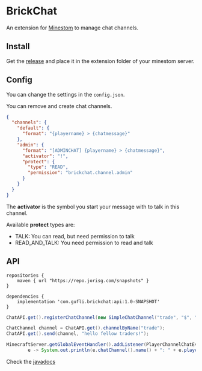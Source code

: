 # BrickChat

An extension for [Minestom](https://github.com/Minestom/Minestom) to manage chat channels.

## Install

Get the [release](https://github.com/MinestomBrick/BrickChat/releases)
and place it in the extension folder of your minestom server.

## Config

You can change the settings in the `config.json`.

You can remove and create chat channels.
```json
{
  "channels": {
    "default": {
      "format": "{playername} > {chatmessage}"
    },
    "admin": {
      "format": "[ADMINCHAT] {playername} > {chatmessage}",
      "activator": "!",
      "protect": {
        "type": "READ",
        "permission": "brickchat.channel.admin"
      }
    }
  }
}
```

The **activator** is the symbol you start your message with to talk in this channel.

Available **protect** types are: 
* TALK: You can read, but need permission to talk
* READ_AND_TALK: You need permission to read and talk

## API

```
repositories {
    maven { url "https://repo.jorisg.com/snapshots" }
}

dependencies {
    implementation 'com.gufli.brickchat:api:1.0-SNAPSHOT'
}
```

```java
ChatAPI.get().registerChatChannel(new SimpleChatChannel("trade", "$", "[TRADE] {playername} > {chatmessage}"));

ChatChannel channel = ChatAPI.get().channelByName("trade");
ChatAPI.get().send(channel, "hello fellow traders!");

MinecraftServer.getGlobalEventHandler().addListener(PlayerChannelChatEvent.class,
        e -> System.out.println(e.chatChannel().name() + ": " + e.player() + " > " + e.message()));
```

Check the [javadocs](https://minestombrick.github.io/BrickChat/)

